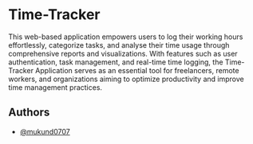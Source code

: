
# Time-Tracker

This web-based application empowers users to log their working hours effortlessly, categorize tasks, and analyse their time usage through comprehensive reports and visualizations. With features such as user authentication, task management, and real-time time logging, the Time-Tracker Application serves as an essential tool for freelancers, remote workers, and organizations aiming to optimize productivity and improve time management practices.

## Authors

- [@mukund0707](https://github.com/mukund-0707/Time-Tracker)

